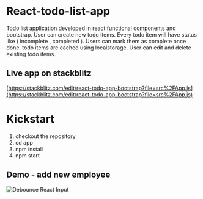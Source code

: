 # React-todo-list-app

Todo list application developed in react functional components and bootstrap. User can create new todo items. Every todo item will have status like ( incomplete , completed ). Users can mark them as complete once done. todo items are cached using localstorage. User can edit and delete existing todo items.

## Live app on stackblitz<br/>

[https://stackblitz.com/edit/react-todo-app-bootstrap?file=src%2FApp.js](https://stackblitz.com/edit/react-todo-app-bootstrap?file=src%2FApp.js)

# Kickstart

1. checkout the repository
2. cd app
3. npm install
4. npm start

## Demo - add new employee

![Debounce React Input](./app/react-todo-app.gif)
